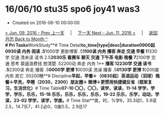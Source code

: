# 16/06/10 stu35 spo6 joy41 was3

* Created on 2016-06-10 00:00:00

[&lt; Jun. 09, 2016 - Prev 上一天](d09.md)     \|     [下一天 Next - Jun. 11, 2016 &gt;](d11.md)     \|     [返回月历 Back to Month ^](index.md)   
**\# Pri Tasks**WorkStudy**\# Time Detail**to\_time\|type\|desc\|duration0900起0930读 内务 阅读 .5**1000学 更新博客 .5**1100读 内务 播客 奔走 交通 早餐 1**1330学 交通 清未读 读书 2.5**2030乐 看赛车 聊天 交通 下午茶 电影 晚餐 7**2100学 交通 思考 蒙逼浪费钱 想清楚 .52200动 奔走 内务 1** **播客 12230学 交通 读书 .5**2300读 奔走 播客 .5**0000学 更博 1**0030读 洗澡 播客 .5**0130学 更博 1**0200废 内务 其它 .50200睡**\# Discipline**早起，早餐↓（0830起）英语运动（羽球）晚餐↓早洗，早睡（2030，2300）朋友圈↓ 微博↓更惯用快捷键反省（框架复习，生活优化）**\# Time Table**07-10 〇〇，〇〇，读学，读读，11-14 学学，学学，学乐，乐乐，15-18 乐乐，乐乐，乐乐，乐乐，19-22 乐乐，乐学，动动，学读，23-02 学学，读学，学废。**\# Time Stat**类，时，%学6，35.3动1，5.9读2.5，14.7乐7，41.2必0，0废0.5，2.9总17

